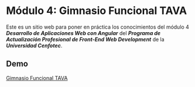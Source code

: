 # Módulo 4: Gimnasio Funcional TAVA

Este es un sitio web para poner en práctica los conocimientos del módulo 4 ***Desarrollo de Aplicaciones Web con Angular*** del ***Programa de Actualización Profesional de Front-End Web Development*** de la ***Universidad Cenfotec***.

## Demo

[Gimnasio Funcional TAVA](https://frosty-bhabha-8d6c56.netlify.app/)
